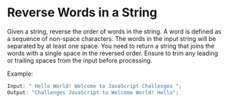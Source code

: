 # Reverse Words in a String

Given a string, reverse the order of words in the string. A word is defined as a sequence of non-space characters. The words in the input string will be separated by at least one space. You need to return a string that joins the words with a single space in the reversed order. Ensure to trim any leading or trailing spaces from the input before processing.

Example:

```js
Input: " Hello World! Welcome to JavaScript Challenges ";
Output: "Challenges JavaScript to Welcome World! Hello";
```
